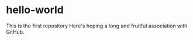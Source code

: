 # hello-world
This is the first repository
Here's hoping a long and fruitful association with GitHub.
